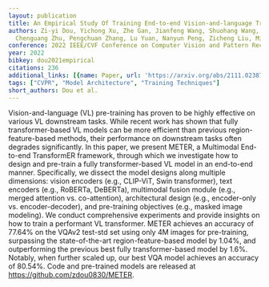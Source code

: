 ```yaml
---
layout: publication
title: An Empirical Study Of Training End-to-end Vision-and-language Transformers
authors: Zi-yi Dou, Yichong Xu, Zhe Gan, Jianfeng Wang, Shuohang Wang, Lijuan Wang,
  Chenguang Zhu, Pengchuan Zhang, Lu Yuan, Nanyun Peng, Zicheng Liu, Michael Zeng
conference: 2022 IEEE/CVF Conference on Computer Vision and Pattern Recognition (CVPR)
year: 2022
bibkey: dou2021empirical
citations: 236
additional_links: [{name: Paper, url: 'https://arxiv.org/abs/2111.02387'}]
tags: ["CVPR", "Model Architecture", "Training Techniques"]
short_authors: Dou et al.
---
```

Vision-and-language (VL) pre-training has proven to be highly effective on
various VL downstream tasks. While recent work has shown that fully
transformer-based VL models can be more efficient than previous
region-feature-based methods, their performance on downstream tasks often
degrades significantly. In this paper, we present METER, a Multimodal
End-to-end TransformER framework, through which we investigate how to design
and pre-train a fully transformer-based VL model in an end-to-end manner.
Specifically, we dissect the model designs along multiple dimensions: vision
encoders (e.g., CLIP-ViT, Swin transformer), text encoders (e.g., RoBERTa,
DeBERTa), multimodal fusion module (e.g., merged attention vs. co-attention),
architectural design (e.g., encoder-only vs. encoder-decoder), and pre-training
objectives (e.g., masked image modeling). We conduct comprehensive experiments
and provide insights on how to train a performant VL transformer. METER
achieves an accuracy of 77.64% on the VQAv2 test-std set using only 4M images
for pre-training, surpassing the state-of-the-art region-feature-based model by
1.04%, and outperforming the previous best fully transformer-based model by
1.6%. Notably, when further scaled up, our best VQA model achieves an accuracy
of 80.54%. Code and pre-trained models are released at
https://github.com/zdou0830/METER.